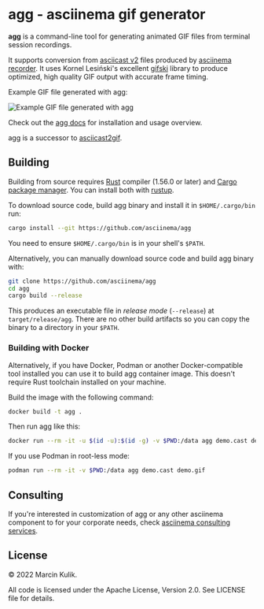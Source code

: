 # agg - asciinema gif generator

__agg__ is a command-line tool for generating animated GIF files from terminal
session recordings.

It supports conversion from [asciicast
v2](https://github.com/asciinema/asciinema/blob/master/doc/asciicast-v2.md)
files produced by [asciinema recorder](https://github.com/asciinema/asciinema).
It uses Kornel Lesiński's excellent
[gifski](https://github.com/ImageOptim/gifski) library to produce optimized,
high quality GIF output with accurate frame timing.

Example GIF file generated with agg:

![Example GIF file generated with agg](demo.gif)

Check out the [agg docs](https://docs.asciinema.org/manual/agg/) for
installation and usage overview.

agg is a successor to
[asciicast2gif](https://github.com/asciinema/asciicast2gif).

## Building

Building from source requires [Rust](https://www.rust-lang.org/) compiler
(1.56.0 or later) and [Cargo package manager](https://doc.rust-lang.org/cargo/).
You can install both with [rustup](https://rustup.rs/).

To download source code, build agg binary and install it in `$HOME/.cargo/bin`
run:

```bash
cargo install --git https://github.com/asciinema/agg
```

You need to ensure `$HOME/.cargo/bin` is in your shell's `$PATH`.

Alternatively, you can manually download source code and build agg binary with:

```bash
git clone https://github.com/asciinema/agg
cd agg
cargo build --release
```

This produces an executable file in _release mode_ (`--release`) at
`target/release/agg`. There are no other build artifacts so you can copy the
binary to a directory in your `$PATH`.

### Building with Docker

Alternatively, if you have Docker, Podman or another Docker-compatible tool
installed you can use it to build agg container image. This doesn't require Rust
toolchain installed on your machine.

Build the image with the following command:

```sh
docker build -t agg .
```

Then run agg like this:

```sh
docker run --rm -it -u $(id -u):$(id -g) -v $PWD:/data agg demo.cast demo.gif
```

If you use Podman in root-less mode:

```sh
podman run --rm -it -v $PWD:/data agg demo.cast demo.gif
```

## Consulting

If you're interested in customization of agg or any other asciinema component to
for your corporate needs, check [asciinema consulting
services](https://docs.asciinema.org/consulting/).

## License

© 2022 Marcin Kulik.

All code is licensed under the Apache License, Version 2.0. See LICENSE file for details.

